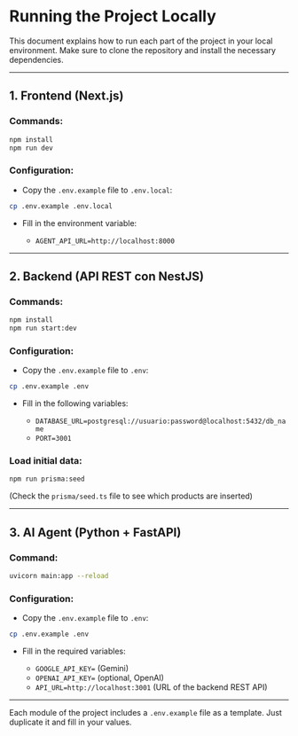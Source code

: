 # Running the Project Locally

This document explains how to run each part of the project in your local environment. Make sure to clone the repository and install the necessary dependencies.

---

## 1. Frontend (Next.js)

### Commands:

```bash
npm install
npm run dev
```

### Configuration:

* Copy the `.env.example` file to `.env.local`:

```bash
cp .env.example .env.local
```

* Fill in the environment variable:

  * `AGENT_API_URL=http://localhost:8000`

---

## 2. Backend (API REST con NestJS)

### Commands:

```bash
npm install
npm run start:dev
```

### Configuration:

* Copy the `.env.example` file to `.env`:

```bash
cp .env.example .env
```

* Fill in the following variables:

  * `DATABASE_URL=postgresql://usuario:password@localhost:5432/db_name`
  * `PORT=3001`

### Load initial data:

```bash
npm run prisma:seed
```

(Check the `prisma/seed.ts` file to see which products are inserted)

---

## 3. AI Agent (Python + FastAPI)

### Command:

```bash
uvicorn main:app --reload
```

### Configuration:

* Copy the `.env.example` file to `.env`:

```bash
cp .env.example .env
```

* Fill in the required variables:

  * `GOOGLE_API_KEY=` (Gemini)
  * `OPENAI_API_KEY=` (optional, OpenAI)
  * `API_URL=http://localhost:3001` (URL of the backend REST API)

---

Each module of the project includes a `.env.example` file as a template. Just duplicate it and fill in your values.
